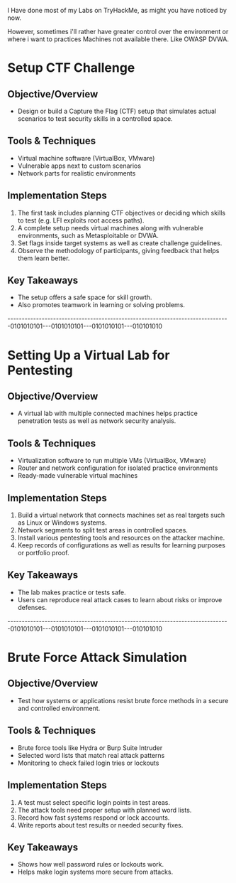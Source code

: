 I Have done most of my Labs on TryHackMe, as might you have noticed by now. 

However, sometimes i'll rather have greater control over the environment or where i want to practices Machines not available there. Like OWASP DVWA.

# Setup CTF Challenge

## Objective/Overview

- Design or build a Capture the Flag (CTF) setup that simulates actual scenarios to test security skills in a controlled space.

## Tools & Techniques

- Virtual machine software (VirtualBox, VMware)
- Vulnerable apps next to custom scenarios
- Network parts for realistic environments

## Implementation Steps

1. The first task includes planning CTF objectives or deciding which skills to test (e.g. LFI exploits root access paths).
2. A complete setup needs virtual machines along with vulnerable environments, such as Metasploitable or DVWA.
3. Set flags inside target systems as well as create challenge guidelines.
4. Observe the methodology of participants, giving feedback that helps them learn better.

## Key Takeaways
- The setup offers a safe space for skill growth.
- Also promotes teamwork in learning or solving problems.

------------------------------------------------------------------------------0101010101---0101010101---0101010101---010101010

# Setting Up a Virtual Lab for Pentesting

## Objective/Overview

- A virtual lab with multiple connected machines helps practice penetration tests as well as network security analysis.

## Tools & Techniques

- Virtualization software to run multiple VMs (VirtualBox, VMware)
- Router and network configuration for isolated practice environments
- Ready-made vulnerable virtual machines

## Implementation Steps

1. Build a virtual network that connects machines set as real targets such as Linux or Windows systems.
2. Network segments to split test areas in controlled spaces.
3. Install various pentesting tools and resources on the attacker machine.
4. Keep records of configurations as well as results for learning purposes or portfolio proof.

## Key Takeaways
- The lab makes practice or tests safe.
- Users can reproduce real attack cases to learn about risks or improve defenses.

------------------------------------------------------------------------------0101010101---0101010101---0101010101---010101010
# Brute Force Attack Simulation

## Objective/Overview

- Test how systems or applications resist brute force methods in a secure and controlled environment.

## Tools & Techniques

- Brute force tools like Hydra or Burp Suite Intruder
- Selected word lists that match real attack patterns
- Monitoring to check failed login tries or lockouts

## Implementation Steps

1. A test must select specific login points in test areas.
2. The attack tools need proper setup with planned word lists.
3. Record how fast systems respond or lock accounts.
4. Write reports about test results or needed security fixes.

## Key Takeaways
- Shows how well password rules or lockouts work.
- Helps make login systems more secure from attacks.
